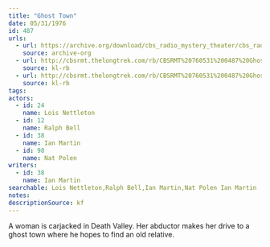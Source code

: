 ```yaml
---
title: "Ghost Town"
date: 05/31/1976
id: 487
urls: 
  - url: https://archive.org/download/cbs_radio_mystery_theater/cbs_radio_mystery_theater-0451-0500.zip/cbs_radio_mystery_theater-0451-0500%2Fcbsrmt_0487_ghost_town.mp3
    source: archive-org
  - url: http://cbsrmt.thelongtrek.com/rb/CBSRMT%20760531%200487%20Ghost%20Town_wuwm%20recorded%209_19_76.mp3
    source: kl-rb
  - url: http://cbsrmt.thelongtrek.com/rb/CBSRMT%20760531%200487%20Ghost%20Town_wbbm_rb.mp3
    source: kl-rb
tags: 
actors:  
  - id: 24
    name: Lois Nettleton  
  - id: 12
    name: Ralph Bell  
  - id: 38
    name: Ian Martin  
  - id: 98
    name: Nat Polen
writers:  
  - id: 38
    name: Ian Martin
searchable: Lois Nettleton,Ralph Bell,Ian Martin,Nat Polen Ian Martin
notes: 
descriptionSource: kf
---
```

A woman is carjacked in Death Valley. Her abductor makes her drive to a ghost town where he hopes to find an old relative.
